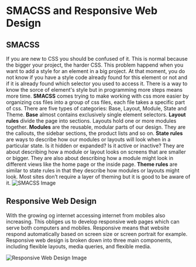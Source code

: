 # SMACSS and Responsive Web Design
## SMACSS
If you are new to CSS you should be confused of it. This is normal because the bigger your project, the harder CSS. This problem happend when you want to add a style for an element in a big project. At that moment, you do not know if you have a style code already found for this element or not and if it is already found which selector you used to access it. There is a way to know the sorce of element's style but in programming more steps means more time. **SMACSS** comes trying to make working with css more easier by organizing css files into a group of css files, each file takes a specific part of css. There are five types of categories: Base, Layout, Module, State and Theme. **Base** almost contains exclusively single element selectors. **Layout rules** divide the page into sections. Layouts hold one or more modules together. **Modules** are the reusable, modular parts of our design. They are the callouts, the sidebar sections, the product lists and so on. **State rules** are ways to describe how our modules or layouts will look when in a particular state. Is it hidden or expanded? Is it active or inactive? They are about describing how a module or layout looks on screens that are smaller or bigger. They are also about describing how a module might look in different views like the home page or the inside page. **Theme rules** are similar to state rules in that they describe how modules or layouts might look. Most sites don’t require a layer of theming but it is good to be aware of it.
![SMACSS Image](https://uploads.toptal.io/blog/image/126677/toptal-blog-image-1532004385659-636d848a5fbaad6340f79d6ad89ac1d8.png)

## Responsive Web Design
With the growing og internet accessing internet from mobiles also increasing. This obliges us to develop responsive web pages which can serve both computers and mobiles. Responsive means that website respond automatically based on screen size or screen portrait for example.
Responsive web design is broken down into three main components, including flexible layouts, media queries, and flexible media.

![Responsive Web Design Image](https://www.bluecorona.com/wp-content/uploads/2015/04/what-is-a-responsive-website.png)



